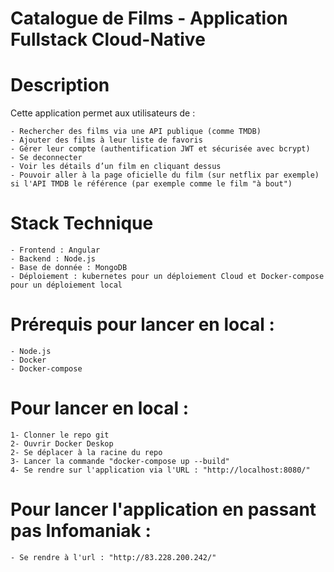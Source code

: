 # Catalogue de Films - Application Fullstack Cloud-Native

# Description
Cette application permet aux utilisateurs de :

    - Rechercher des films via une API publique (comme TMDB)
    - Ajouter des films à leur liste de favoris
    - Gérer leur compte (authentification JWT et sécurisée avec bcrypt)
    - Se deconnecter
    - Voir les détails d’un film en cliquant dessus
    - Pouvoir aller à la page oficielle du film (sur netflix par exemple) si l'API TMDB le référence (par exemple comme le film "à bout")

# Stack Technique 

    - Frontend : Angular
    - Backend : Node.js
    - Base de donnée : MongoDB
    - Déploiement : kubernetes pour un déploiement Cloud et Docker-compose pour un déploiement local


# Prérequis pour lancer en local : 

    - Node.js
    - Docker
    - Docker-compose

# Pour lancer en local :

    1- Clonner le repo git
    2- Ouvrir Docker Deskop
    2- Se déplacer à la racine du repo 
    3- Lancer la commande "docker-compose up --build"
    4- Se rendre sur l'application via l'URL : "http://localhost:8080/"

# Pour lancer l'application en passant pas Infomaniak :

    - Se rendre à l'url : "http://83.228.200.242/" 